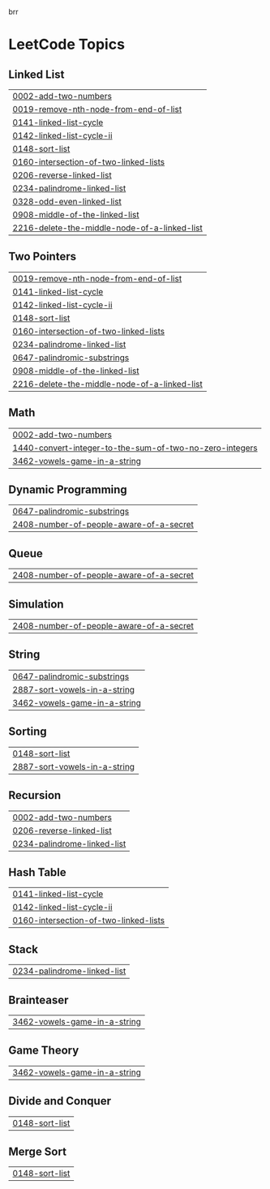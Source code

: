 brr

<!---LeetCode Topics Start-->
# LeetCode Topics
## Linked List
|  |
| ------- |
| [0002-add-two-numbers](https://github.com/solomon-2105/Leetcode-problems/tree/master/0002-add-two-numbers) |
| [0019-remove-nth-node-from-end-of-list](https://github.com/solomon-2105/Leetcode-problems/tree/master/0019-remove-nth-node-from-end-of-list) |
| [0141-linked-list-cycle](https://github.com/solomon-2105/Leetcode-problems/tree/master/0141-linked-list-cycle) |
| [0142-linked-list-cycle-ii](https://github.com/solomon-2105/Leetcode-problems/tree/master/0142-linked-list-cycle-ii) |
| [0148-sort-list](https://github.com/solomon-2105/Leetcode-problems/tree/master/0148-sort-list) |
| [0160-intersection-of-two-linked-lists](https://github.com/solomon-2105/Leetcode-problems/tree/master/0160-intersection-of-two-linked-lists) |
| [0206-reverse-linked-list](https://github.com/solomon-2105/Leetcode-problems/tree/master/0206-reverse-linked-list) |
| [0234-palindrome-linked-list](https://github.com/solomon-2105/Leetcode-problems/tree/master/0234-palindrome-linked-list) |
| [0328-odd-even-linked-list](https://github.com/solomon-2105/Leetcode-problems/tree/master/0328-odd-even-linked-list) |
| [0908-middle-of-the-linked-list](https://github.com/solomon-2105/Leetcode-problems/tree/master/0908-middle-of-the-linked-list) |
| [2216-delete-the-middle-node-of-a-linked-list](https://github.com/solomon-2105/Leetcode-problems/tree/master/2216-delete-the-middle-node-of-a-linked-list) |
## Two Pointers
|  |
| ------- |
| [0019-remove-nth-node-from-end-of-list](https://github.com/solomon-2105/Leetcode-problems/tree/master/0019-remove-nth-node-from-end-of-list) |
| [0141-linked-list-cycle](https://github.com/solomon-2105/Leetcode-problems/tree/master/0141-linked-list-cycle) |
| [0142-linked-list-cycle-ii](https://github.com/solomon-2105/Leetcode-problems/tree/master/0142-linked-list-cycle-ii) |
| [0148-sort-list](https://github.com/solomon-2105/Leetcode-problems/tree/master/0148-sort-list) |
| [0160-intersection-of-two-linked-lists](https://github.com/solomon-2105/Leetcode-problems/tree/master/0160-intersection-of-two-linked-lists) |
| [0234-palindrome-linked-list](https://github.com/solomon-2105/Leetcode-problems/tree/master/0234-palindrome-linked-list) |
| [0647-palindromic-substrings](https://github.com/solomon-2105/Leetcode-problems/tree/master/0647-palindromic-substrings) |
| [0908-middle-of-the-linked-list](https://github.com/solomon-2105/Leetcode-problems/tree/master/0908-middle-of-the-linked-list) |
| [2216-delete-the-middle-node-of-a-linked-list](https://github.com/solomon-2105/Leetcode-problems/tree/master/2216-delete-the-middle-node-of-a-linked-list) |
## Math
|  |
| ------- |
| [0002-add-two-numbers](https://github.com/solomon-2105/Leetcode-problems/tree/master/0002-add-two-numbers) |
| [1440-convert-integer-to-the-sum-of-two-no-zero-integers](https://github.com/solomon-2105/Leetcode-problems/tree/master/1440-convert-integer-to-the-sum-of-two-no-zero-integers) |
| [3462-vowels-game-in-a-string](https://github.com/solomon-2105/Leetcode-problems/tree/master/3462-vowels-game-in-a-string) |
## Dynamic Programming
|  |
| ------- |
| [0647-palindromic-substrings](https://github.com/solomon-2105/Leetcode-problems/tree/master/0647-palindromic-substrings) |
| [2408-number-of-people-aware-of-a-secret](https://github.com/solomon-2105/Leetcode-problems/tree/master/2408-number-of-people-aware-of-a-secret) |
## Queue
|  |
| ------- |
| [2408-number-of-people-aware-of-a-secret](https://github.com/solomon-2105/Leetcode-problems/tree/master/2408-number-of-people-aware-of-a-secret) |
## Simulation
|  |
| ------- |
| [2408-number-of-people-aware-of-a-secret](https://github.com/solomon-2105/Leetcode-problems/tree/master/2408-number-of-people-aware-of-a-secret) |
## String
|  |
| ------- |
| [0647-palindromic-substrings](https://github.com/solomon-2105/Leetcode-problems/tree/master/0647-palindromic-substrings) |
| [2887-sort-vowels-in-a-string](https://github.com/solomon-2105/Leetcode-problems/tree/master/2887-sort-vowels-in-a-string) |
| [3462-vowels-game-in-a-string](https://github.com/solomon-2105/Leetcode-problems/tree/master/3462-vowels-game-in-a-string) |
## Sorting
|  |
| ------- |
| [0148-sort-list](https://github.com/solomon-2105/Leetcode-problems/tree/master/0148-sort-list) |
| [2887-sort-vowels-in-a-string](https://github.com/solomon-2105/Leetcode-problems/tree/master/2887-sort-vowels-in-a-string) |
## Recursion
|  |
| ------- |
| [0002-add-two-numbers](https://github.com/solomon-2105/Leetcode-problems/tree/master/0002-add-two-numbers) |
| [0206-reverse-linked-list](https://github.com/solomon-2105/Leetcode-problems/tree/master/0206-reverse-linked-list) |
| [0234-palindrome-linked-list](https://github.com/solomon-2105/Leetcode-problems/tree/master/0234-palindrome-linked-list) |
## Hash Table
|  |
| ------- |
| [0141-linked-list-cycle](https://github.com/solomon-2105/Leetcode-problems/tree/master/0141-linked-list-cycle) |
| [0142-linked-list-cycle-ii](https://github.com/solomon-2105/Leetcode-problems/tree/master/0142-linked-list-cycle-ii) |
| [0160-intersection-of-two-linked-lists](https://github.com/solomon-2105/Leetcode-problems/tree/master/0160-intersection-of-two-linked-lists) |
## Stack
|  |
| ------- |
| [0234-palindrome-linked-list](https://github.com/solomon-2105/Leetcode-problems/tree/master/0234-palindrome-linked-list) |
## Brainteaser
|  |
| ------- |
| [3462-vowels-game-in-a-string](https://github.com/solomon-2105/Leetcode-problems/tree/master/3462-vowels-game-in-a-string) |
## Game Theory
|  |
| ------- |
| [3462-vowels-game-in-a-string](https://github.com/solomon-2105/Leetcode-problems/tree/master/3462-vowels-game-in-a-string) |
## Divide and Conquer
|  |
| ------- |
| [0148-sort-list](https://github.com/solomon-2105/Leetcode-problems/tree/master/0148-sort-list) |
## Merge Sort
|  |
| ------- |
| [0148-sort-list](https://github.com/solomon-2105/Leetcode-problems/tree/master/0148-sort-list) |
<!---LeetCode Topics End-->